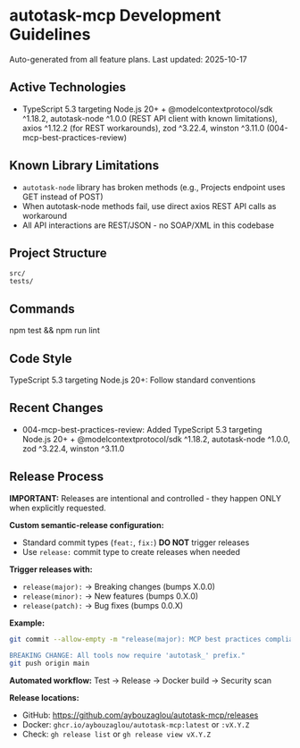 # autotask-mcp Development Guidelines

Auto-generated from all feature plans. Last updated: 2025-10-17

## Active Technologies
- TypeScript 5.3 targeting Node.js 20+ + @modelcontextprotocol/sdk ^1.18.2, autotask-node ^1.0.0 (REST API client with known limitations), axios ^1.12.2 (for REST workarounds), zod ^3.22.4, winston ^3.11.0 (004-mcp-best-practices-review)

## Known Library Limitations
- `autotask-node` library has broken methods (e.g., Projects endpoint uses GET instead of POST)
- When autotask-node methods fail, use direct axios REST API calls as workaround
- All API interactions are REST/JSON - no SOAP/XML in this codebase

## Project Structure
```
src/
tests/
```

## Commands
npm test && npm run lint

## Code Style
TypeScript 5.3 targeting Node.js 20+: Follow standard conventions

## Recent Changes
- 004-mcp-best-practices-review: Added TypeScript 5.3 targeting Node.js 20+ + @modelcontextprotocol/sdk ^1.18.2, autotask-node ^1.0.0, zod ^3.22.4, winston ^3.11.0

## Release Process

**IMPORTANT:** Releases are intentional and controlled - they happen ONLY when explicitly requested.

**Custom semantic-release configuration:**
- Standard commit types (`feat:`, `fix:`) **DO NOT** trigger releases
- Use `release:` commit type to create releases when needed

**Trigger releases with:**
- `release(major):` → Breaking changes (bumps X.0.0)
- `release(minor):` → New features (bumps 0.X.0)
- `release(patch):` → Bug fixes (bumps 0.0.X)

**Example:**
```bash
git commit --allow-empty -m "release(major): MCP best practices compliance

BREAKING CHANGE: All tools now require 'autotask_' prefix."
git push origin main
```

**Automated workflow:** Test → Release → Docker build → Security scan

**Release locations:**
- GitHub: https://github.com/aybouzaglou/autotask-mcp/releases
- Docker: `ghcr.io/aybouzaglou/autotask-mcp:latest` or `:vX.Y.Z`
- Check: `gh release list` or `gh release view vX.Y.Z`

<!-- MANUAL ADDITIONS START -->
<!-- MANUAL ADDITIONS END -->
